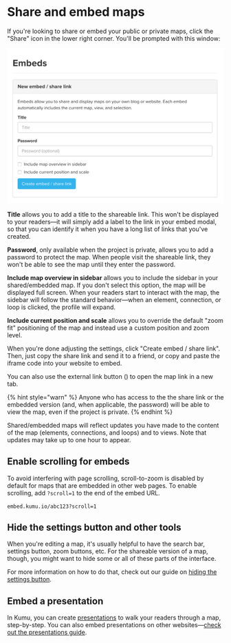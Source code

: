 # Share and embed maps

If you're looking to share or embed your public or private maps, click the "Share" icon in the lower right corner. You'll be prompted with this window:

![embed modal](/images/embed-modal.png)

**Title** allows you to add a title to the shareable link. This won't be displayed to your readers—it will simply add a label to the link in your embed modal, so that you can identify it when you have a long list of links that you've created.

**Password**, only available when the project is private, allows you to add a password to protect the map. When people visit the shareable link, they won't be able to see the map until they enter the password.

**Include map overview in sidebar** allows you to include the sidebar in your shared/embedded map. If you don't select this option, the map will be displayed full screen. When your readers start to interact with the map, the sidebar will follow the standard behavior—when an element, connection, or loop is clicked, the profile will expand.

**Include current position and scale** allows you to override the default "zoom fit" positioning of the map and instead use a custom position and zoom level.



When you're done adjusting the settings, click "Create embed / share link". Then, just copy the share link and send it to a friend, or copy and paste the iframe code into your website to embed.

You can also use the external link button (<i class="fa fa-external-link-square"></i>) to open the map link in a new tab.

{% hint style="warn" %}
  Anyone who has access to the the share link or the embedded version (and, when applicable, the password) will be able to view the map, even if the project is private.
{% endhint %}

<div class="alert alert-warning">
  <p>
    Shared/embedded maps will reflect updates you have made to the content of the map (elements, connections, and loops) and to views. Note that updates may take up to one hour to appear.
  </p>
</div>

## Enable scrolling for embeds

To avoid interfering with page scrolling, scroll-to-zoom is disabled by default for maps that are embedded in other web pages. To enable scrolling, add `?scroll=1` to the end of the embed URL.

```
embed.kumu.io/abc123?scroll=1
```


## Hide the settings button and other tools

When you're editing a map, it's usually helpful to have the search bar, settings button, zoom buttons, etc. For the shareable version of a map, though, you might want to hide some or all of these parts of the interface.

For more information on how to do that, check out our guide on [hiding the settings button](/faq/how-do-i-hide-the-settings-button.md).


## Embed a presentation

In Kumu, you can create [presentations](/guides/presentations.md) to walk your readers through a map, step-by-step. You can also embed presentations on other websites—[check out the presentations guide](/guides/presentations.md#embed-a-presentation).



